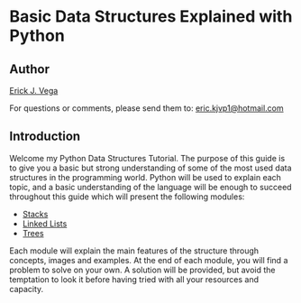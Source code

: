 # Basic Data Structures Explained with Python

## Author

[Erick J. Vega](https://www.linkedin.com/in/erick-vega-646aa8188/)

For questions or comments, please send them to:
[eric.kjvp1@hotmail.com](mailto:eric.kjvp1@hotmail.com)

## Introduction

Welcome my Python Data Structures Tutorial. The purpose of this guide is to give you a basic but strong understanding of some of the most used data structures in the programming world. Python will be used to explain each topic, and a basic understanding of the language will be enough to succeed throughout this guide which will present the following modules:

* [Stacks](1_stacks.md)
* [Linked Lists](2_linked_lists.md)
* [Trees](3_trees.md)

Each module will explain the main features of the structure through concepts, images and examples. At the end of each module, you will find a problem to solve on your own. A solution will be provided, but avoid the temptation to look it before having tried with all your resources and capacity.


